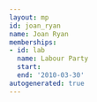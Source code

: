 ```yaml
---
layout: mp
id: joan_ryan
name: Joan Ryan
memberships:
- id: lab
  name: Labour Party
  start: 
  end: '2010-03-30'
autogenerated: true
---
```

